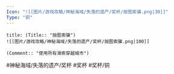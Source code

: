 ```yaml
---
Icon: "![[图片/游戏攻略/神秘海域/失落的遗产/奖杯/按图索骥.png|30]]"
Type: "铜"
---
```

```ad-common-bronze-trophy
title: (Title:: "按图索骥")
![[图片/游戏攻略/神秘海域/失落的遗产/奖杯/按图索骥.png|100]]

(Comment:: "使用所有滑索穿越城市")
```

#神秘海域/失落的遗产/奖杯 #奖杯 #奖杯/铜
